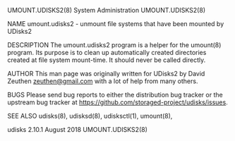 UMOUNT.UDISKS2(8)						     System Administration						     UMOUNT.UDISKS2(8)

NAME
       umount.udisks2 - unmount file systems that have been mounted by UDisks2

DESCRIPTION
       The umount.udisks2 program is a helper for the umount(8) program. Its purpose is to clean up automatically created directories created at file system
       mount-time. It should never be called directly.

AUTHOR
       This man page was originally written for UDisks2 by David Zeuthen <zeuthen@gmail.com> with a lot of help from many others.

BUGS
       Please send bug reports to either the distribution bug tracker or the upstream bug tracker at https://github.com/storaged-project/udisks/issues.

SEE ALSO
       udisks(8), udisksd(8), udisksctl(1), umount(8),

udisks 2.10.1								  August 2018							     UMOUNT.UDISKS2(8)
